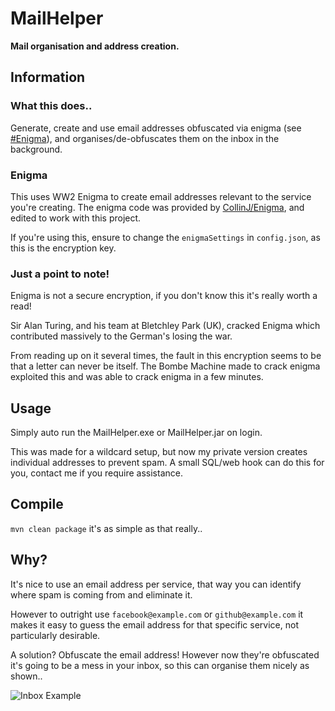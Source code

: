 MailHelper
==========
**Mail organisation and address creation.**

## Information
### What this does..
Generate, create and use email addresses obfuscated via enigma (see [#Enigma](#Enigma)), and organises/de-obfuscates them on the inbox in the background.

### Enigma
This uses WW2 Enigma to create email addresses relevant to the service you're creating. The enigma code was provided by [CollinJ/Enigma](https://github.com/CollinJ/Enigma), and edited to work with this project.

If you're using this, ensure to change the ``enigmaSettings`` in ``config.json``, as this is the encryption key.

### **Just a point to note!**
Enigma is not a secure encryption, if you don't know this it's really worth a read!
 
Sir Alan Turing, and his team at Bletchley Park (UK), cracked Enigma which contributed massively to the German's losing the war. 

From reading up on it several times, the fault in this encryption seems to be that a letter can never be itself. The Bombe Machine made to crack enigma exploited this and was able to crack enigma in a few minutes.

## Usage
Simply auto run the MailHelper.exe or MailHelper.jar on login.

This was made for a wildcard setup, but now my private version creates individual addresses to prevent spam. A small SQL/web hook can do this for you, contact me if you require assistance.

## Compile
``mvn clean package`` it's as simple as that really..

## Why?
It's nice to use an email address per service, that way you can identify where spam is coming from and eliminate it.

However to outright use ``facebook@example.com`` or ``github@example.com`` it makes it easy to guess the email address for that specific service, not particularly desirable. 

A solution? Obfuscate the email address! However now they're obfuscated it's going to be a mess in your inbox, so this can organise them nicely as shown..

![Inbox Example](http://i.imgur.com/AnnEVtx.png)
